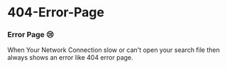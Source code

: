 # 404-Error-Page
### Error Page 😢
When Your Network Connection slow or can't open your search file then always shows an error like 404 error page.
